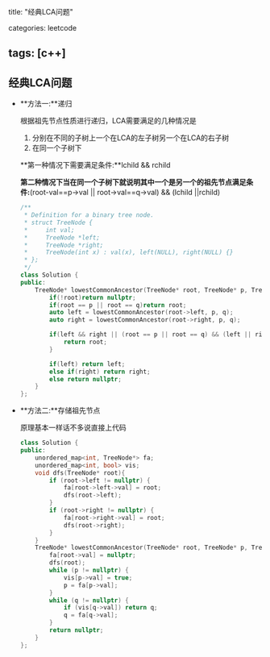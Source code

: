 title: "经典LCA问题"

categories: leetcode

tags: [c++]
---
## 经典LCA问题

* **方法一:**递归

  根据祖先节点性质进行递归，LCA需要满足的几种情况是

  1. 分别在不同的子树上一个在LCA的左子树另一个在LCA的右子树
  2. 在同一个子树下

  **第一种情况下需要满足条件:**lchild && rchild

  **第二种情况下当在同一个子树下就说明其中一个是另一个的祖先节点满足条件:**(root-val==p->val || root->val==q->val) && (lchild ||rchild)

  ~~~c++
  /**
   * Definition for a binary tree node.
   * struct TreeNode {
   *     int val;
   *     TreeNode *left;
   *     TreeNode *right;
   *     TreeNode(int x) : val(x), left(NULL), right(NULL) {}
   * };
   */
  class Solution {
  public:
      TreeNode* lowestCommonAncestor(TreeNode* root, TreeNode* p, TreeNode* q) {
          if(!root)return nullptr;
          if(root == p || root == q)return root;
          auto left = lowestCommonAncestor(root->left, p, q);
          auto right = lowestCommonAncestor(root->right, p, q);
  
          if(left && right || (root == p || root == q) && (left || right)) {
              return root;
          }
  
          if(left) return left;
          else if(right) return right;
          else return nullptr;
      }
  };
  ~~~
  

  
* **方法二:**存储祖先节点

  原理基本一样话不多说直接上代码

  ~~~c++
  class Solution {
  public:
      unordered_map<int, TreeNode*> fa;
      unordered_map<int, bool> vis;
      void dfs(TreeNode* root){
          if (root->left != nullptr) {
              fa[root->left->val] = root;
              dfs(root->left);
          }
          if (root->right != nullptr) {
              fa[root->right->val] = root;
              dfs(root->right);
          }
      }
      TreeNode* lowestCommonAncestor(TreeNode* root, TreeNode* p, TreeNode* q) {
          fa[root->val] = nullptr;
          dfs(root);
          while (p != nullptr) {
              vis[p->val] = true;
              p = fa[p->val];
          }
          while (q != nullptr) {
              if (vis[q->val]) return q;
              q = fa[q->val];
          }
          return nullptr;
      }
  };
  ~~~

  

